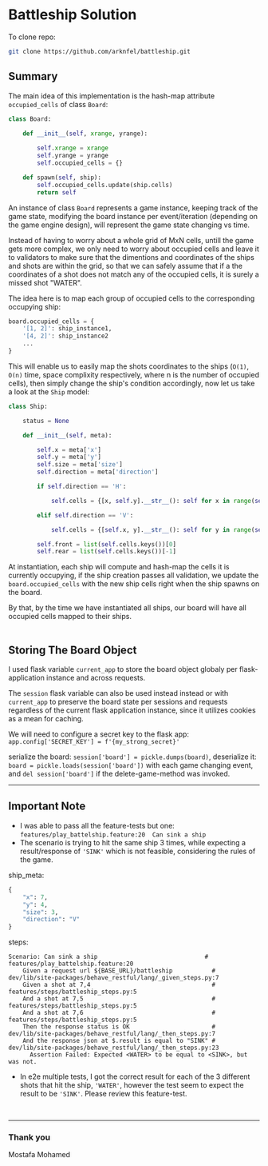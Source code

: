 # Battleship Solution

To clone repo:
```bash
git clone https://github.com/arknfel/battleship.git
```

## Summary

The main idea of this implementation is the hash-map attribute `occupied_cells` of class `Board`:

```python
class Board:

    def __init__(self, xrange, yrange):
        
        self.xrange = xrange
        self.yrange = yrange
        self.occupied_cells = {}

    def spawn(self, ship):
        self.occupied_cells.update(ship.cells)
        return self
```
An instance of class `Board` represents a game instance, keeping track of the game state, modifying the board instance per event/iteration (depending on the game engine design), will represent the game state changing vs time.

Instead of having to worry about a whole grid of MxN cells, untill the game gets more complex, we only need to worry about occupied cells and leave it to validators to make sure that the dimentions and coordinates of the ships and shots are within the grid, so that we can safely assume that if a the coordinates of a shot does not match any of the occupied cells, it is surely a missed shot "WATER".  

The idea here is to map each group of occupied cells to the corresponding occupying ship:
```python
board.occupied_cells = {
    '[1, 2]': ship_instance1,
    '[4, 2]': ship_instance2
    ...
}
```
This will enable us to easily map the shots coordinates to the ships (`O(1)`, `O(n)` time, space complixity respectively, where n is the number of occupied cells), then simply change the ship's condition accordingly, now let us take a look at the `Ship` model:
```python
class Ship:

    status = None

    def __init__(self, meta):

        self.x = meta['x']
        self.y = meta['y']
        self.size = meta['size']
        self.direction = meta['direction']

        if self.direction == 'H':

            self.cells = {[x, self.y].__str__(): self for x in range(self.x, self.x + self.size)}

        elif self.direction == 'V':

            self.cells = {[self.x, y].__str__(): self for y in range(self.y, self.y + self.size)}

        self.front = list(self.cells.keys())[0]
        self.rear = list(self.cells.keys())[-1]
```

At instantiation, each ship will compute and hash-map the cells it is currently occupying,
if the ship creation passes all validation, we update the `board.occupied_cells` with the new ship cells right when the ship spawns on the board.

By that, by the time we have instantiated all ships, our board will have all occupied cells mapped to their ships.  
<br>
## Storing The Board Object
I used flask variable `current_app` to store the board object globaly per flask-application instance and across requests.

The `session` flask variable can also be used instead instead or with `current_app` to preserve the board state per sessions and requests regardless of the current flask application instance, since it utilizes cookies as a mean for caching.

We will need to configure a secret key to the flask app: `app.config['SECRET_KEY'] = f'{my_strong_secret}'`  

serialize the board: `session['board'] = pickle.dumps(board)`, deserialize it: `board = pickle.loads(session['board'])` with each game changing event, and `del session['board']` if the delete-game-method was invoked. 

<hr>


## Important Note

- I was able to pass all the feature-tests but one: `features/play_battelship.feature:20  Can sink a ship`
- The scenario is trying to hit the same ship 3 times, while expecting a result/response of `'SINK'` which is not feasible, considering the rules of the game.  

ship_meta:
```python
{
    "x": 7,
    "y": 4,
    "size": 3,
    "direction": "V"
}
```
steps:
```text
Scenario: Can sink a ship                              # features/play_battelship.feature:20
    Given a request url ${BASE_URL}/battleship           # dev/lib/site-packages/behave_restful/lang/_given_steps.py:7
    Given a shot at 7,4                                  # features/steps/battleship_steps.py:5
    And a shot at 7,5                                    # features/steps/battleship_steps.py:5
    And a shot at 7,6                                    # features/steps/battleship_steps.py:5
    Then the response status is OK                       # dev/lib/site-packages/behave_restful/lang/_then_steps.py:7
    And the response json at $.result is equal to "SINK" # dev/lib/site-packages/behave_restful/lang/_then_steps.py:23
      Assertion Failed: Expected <WATER> to be equal to <SINK>, but was not.
```
- In e2e multiple tests, I got the correct result for each of the 3 different shots that hit the ship, `'WATER'`, however the test seem to expect the result to be `'SINK'`. Please review this feature-test.  

<br>
<hr>

### Thank you
Mostafa Mohamed
